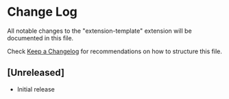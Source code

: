 # Change Log

All notable changes to the "extension-template" extension will be documented in this file.

Check [Keep a Changelog](http://keepachangelog.com/) for recommendations on how to structure this file.

## [Unreleased]

- Initial release